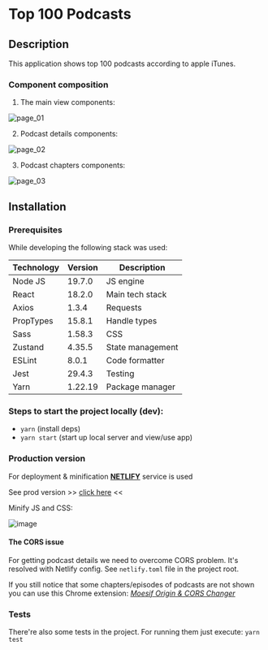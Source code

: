 # Top 100 Podcasts

## Description
This application shows top 100 podcasts according to apple iTunes.

### Component composition

1. The main view components:

 ![page_01](https://user-images.githubusercontent.com/15796607/222983020-47d74dfa-8185-4c21-9fd2-8af12f19fb5c.png)


2. Podcast details components:

 ![page_02](https://user-images.githubusercontent.com/15796607/222983049-4d96e5c8-eb25-42b8-8399-e65b820aaf0d.png)

    
3. Podcast chapters components:

![page_03](https://user-images.githubusercontent.com/15796607/222983059-e6aecb7e-7139-461a-8079-ff35ab9863fe.png)


## Installation

### Prerequisites
While developing the following stack was used:

| Technology | Version | Description      |
|------------|---------|------------------|
| Node JS    | 19.7.0  | JS engine        |
| React      | 18.2.0  | Main tech stack  |
| Axios      | 1.3.4   | Requests         |
| PropTypes  | 15.8.1  | Handle types     |
| Sass       | 1.58.3  | CSS              |
| Zustand    | 4.35.5  | State management |
| ESLint     | 8.0.1   | Code formatter   |
| Jest       | 29.4.3  | Testing          |
| Yarn       | 1.22.19 | Package manager  |

### Steps to start the project locally (dev):

- `yarn` (install deps)
- `yarn start` (start up local server and view/use app)

### Production version

For deployment & minification **[NETLIFY](https://www.netlify.com)** service is used

See prod version >> [click here](https://aquamarine-pastelito-b19eb5.netlify.app) <<

Minify JS and CSS:

![image](https://user-images.githubusercontent.com/15796607/222984613-f9785083-d00a-4a3d-8278-8f77a672ccfa.png)

#### The CORS issue

For getting podcast details we need to overcome CORS problem.
It's resolved with Netlify config. See `netlify.toml` file in the project root.

If you still notice that some chapters/episodes of podcasts are not shown
you can use this Chrome extension: _[Moesif Origin & CORS Changer](https://chrome.google.com/webstore/detail/moesif-origin-cors-change/digfbfaphojjndkpccljibejjbppifbc)_

### Tests

There're also some tests in the project.
For running them just execute: 
`yarn test`


